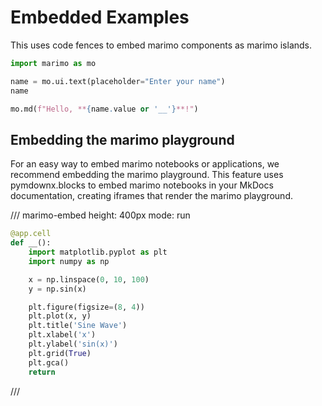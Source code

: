 # Embedded Examples

This uses code fences to embed marimo components as marimo islands.

```python {marimo}
import marimo as mo

name = mo.ui.text(placeholder="Enter your name")
name
```

```python {marimo}
mo.md(f"Hello, **{name.value or '__'}**!")
```

## Embedding the marimo playground

For an easy way to embed marimo notebooks or applications, we recommend embedding the marimo playground. This feature uses pymdownx.blocks to embed marimo notebooks in your MkDocs documentation, creating iframes that render the marimo playground.

/// marimo-embed
    height: 400px
    mode: run

```python
@app.cell
def __():
    import matplotlib.pyplot as plt
    import numpy as np

    x = np.linspace(0, 10, 100)
    y = np.sin(x)

    plt.figure(figsize=(8, 4))
    plt.plot(x, y)
    plt.title('Sine Wave')
    plt.xlabel('x')
    plt.ylabel('sin(x)')
    plt.grid(True)
    plt.gca()
    return
```

///
